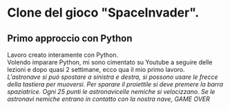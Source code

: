 # Clone del gioco "SpaceInvader".    

## Primo approccio con Python

Lavoro creato interamente con Python. <br>
Volendo imparare Python, mi sono cimentato su Youtube a seguire delle lezioni e dopo quasi 2 settimane, ecco qua il mio primo lavoro. <br>
 *L'astronave si puó spostare a sinistra e destra, si possono usare le frecce della tastiera per muoversi. Per sparare il proiettile si deve premere la barra spaziatrice. Ogni 25 punti le astronavicelle nemiche si velocizzano. Se le astronavi nemiche entrano in contatto con la nostra nave, GAME OVER*
